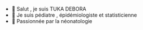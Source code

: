 - 👋 Salut , je suis TUKA DEBORA
- 👀 Je suis pédiatre , épidémiologiste et statisticienne 
- 🌱 Passionnée par la néonatologie 

<!---
TUKADEBORA/TUKADEBORA is a ✨ special ✨ repository because its `README.md` (this file) appears on your GitHub profile.
You can click the Preview link to take a look at your changes.
--->
